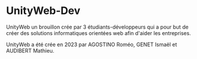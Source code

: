 # UnityWeb-Dev
UnityWeb un brouillon crée par 3 étudiants-développeurs qui a pour but de créer des solutions informatiques orientées web afin d'aider les entreprises.

 UnityWeb a été crée en 2023 par AGOSTINO Roméo, GENET Ismaël et AUDIBERT Mathieu.
